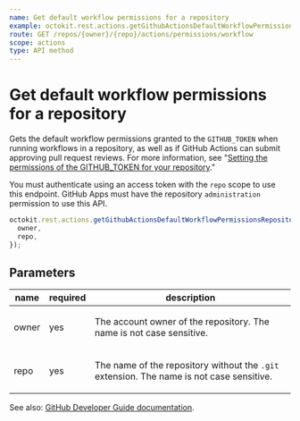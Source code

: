 ```yaml
---
name: Get default workflow permissions for a repository
example: octokit.rest.actions.getGithubActionsDefaultWorkflowPermissionsRepository({ owner, repo })
route: GET /repos/{owner}/{repo}/actions/permissions/workflow
scope: actions
type: API method
---
```


# Get default workflow permissions for a repository

Gets the default workflow permissions granted to the `GITHUB_TOKEN` when running workflows in a repository,
as well as if GitHub Actions can submit approving pull request reviews.
For more information, see "[Setting the permissions of the GITHUB_TOKEN for your repository](https://docs.github.com/repositories/managing-your-repositorys-settings-and-features/enabling-features-for-your-repository/managing-github-actions-settings-for-a-repository#setting-the-permissions-of-the-github_token-for-your-repository)."

You must authenticate using an access token with the `repo` scope to use this endpoint. GitHub Apps must have the repository `administration` permission to use this API.

```js
octokit.rest.actions.getGithubActionsDefaultWorkflowPermissionsRepository({
  owner,
  repo,
});
```

## Parameters

<table>
  <thead>
    <tr>
      <th>name</th>
      <th>required</th>
      <th>description</th>
    </tr>
  </thead>
  <tbody>
    <tr><td>owner</td><td>yes</td><td>

The account owner of the repository. The name is not case sensitive.

</td></tr>
<tr><td>repo</td><td>yes</td><td>

The name of the repository without the `.git` extension. The name is not case sensitive.

</td></tr>
  </tbody>
</table>

See also: [GitHub Developer Guide documentation](https://docs.github.com/rest/actions/permissions#get-default-workflow-permissions-for-a-repository).
